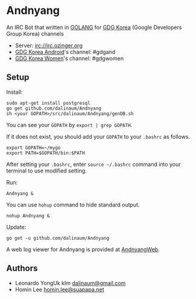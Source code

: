 Andnyang
========

An IRC Bot that written in [GOLANG](http://golang.org/) for [GDG Korea](https://developers.google.com/groups/directory/south-korea) (Google Developers Group Korea) channels 
 * Server: [irc://irc.ozinger.org](irc://irc.ozinger.org)
 * [GDG Korea Android](https://plus.google.com/communities/100903743067544956282)'s channel: #gdgand
 * [GDG Korea Women](https://plus.google.com/communities/116463742909053357630)'s channel: #gdgwomen

Setup
-------
Install:

    sudo apt-get install postgresql
    go get github.com/dalinaum/Andnyang
    sh <your GOPATH>/src/dalinaum/Andnyang/genDB.sh

You can see your `GOPATH` by `export | grep GOPATH`.

If it does not exist, you should add your `GOPATH` to your `.bashrc` as follows. 

    export GOPATH=~/mygo
    export PATH=$GOPATH/bin:$PATH

After setting your `.bashrc`, enter `source ~/.bashrc` command into your terminal to use modified setting.

Run:

    Andnyang &

You can use `hohup` command to hide standard output.

    nohup Andnyang &

Update:

    go get -u github.com/dalinaum/Andnyang

A web log viewer for Andnyang is provided at [AndnyangWeb](https://github.com/dalinaum/AndnyangWeb).

Authors
-------
 * Leonardo YongUk kIm dalinaum@gmail.com
 * Homin Lee homin.lee@suapapa.net

